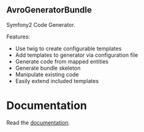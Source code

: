 AvroGeneratorBundle
-------------------

Symfony2 Code Generator.

Features:

- Use twig to create configurable templates
- Add templates to generator via configuration file
- Generate code from mapped entities
- Generate bundle skeleton
- Manipulate existing code
- Easily extend included templates


Documentation
=============

Read the <a href="http://jdewit.github.com/GeneratorBundle">documentation</a>.
